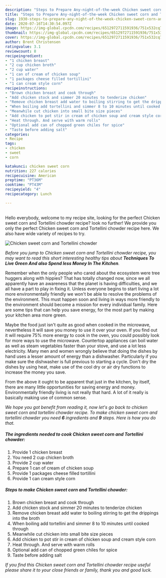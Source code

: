 ```yaml
---
description: "Steps to Prepare Any-night-of-the-week Chicken sweet corn and Tortellini chowder"
title: "Steps to Prepare Any-night-of-the-week Chicken sweet corn and Tortellini chowder"
slug: 1930-steps-to-prepare-any-night-of-the-week-chicken-sweet-corn-and-tortellini-chowder
date: 2020-07-16T14:30:54.097Z
image: https://img-global.cpcdn.com/recipes/6512972711591936/751x532cq70/chicken-sweet-corn-and-tortellini-chowder-recipe-main-photo.jpg
thumbnail: https://img-global.cpcdn.com/recipes/6512972711591936/751x532cq70/chicken-sweet-corn-and-tortellini-chowder-recipe-main-photo.jpg
cover: https://img-global.cpcdn.com/recipes/6512972711591936/751x532cq70/chicken-sweet-corn-and-tortellini-chowder-recipe-main-photo.jpg
author: Brent Christensen
ratingvalue: 3.1
reviewcount: 8
recipeingredient:
- "1 chicken breast"
- "2 cup chicken broth"
- "2 cup water"
- "1 can of cream of chicken soup"
- "1 packages cheese filled tortillini"
- "1 can cream style corn"
recipeinstructions:
- "Brown chicken breast and cook through"
- "Add chicken stock and simmer 20 minutes to tenderize chicken"
- "Remove chicken breast add water to boiling stirring to get the drippings into the broth"
- "When boiling add tortellini and simmer 8 to 10 minutes until cooked through"
- "Meanwhile cut chicken into small bite size pieces"
- "Add chicken to pot stir in cream of chicken soup and cream style corn"
- "Heat through. And serve with warm rolls"
- "Optional add can of chopped green chiles for spice"
- "Taste before adding salt"
categories:
- Recipe
tags:
- chicken
- sweet
- corn

katakunci: chicken sweet corn 
nutrition: 227 calories
recipecuisine: American
preptime: "PT36M"
cooktime: "PT43M"
recipeyield: "4"
recipecategory: Lunch

---
```

<br>
Hello everybody, welcome to my recipe site, looking for the perfect Chicken sweet corn and Tortellini chowder recipe? look no further! We provide you only the perfect Chicken sweet corn and Tortellini chowder recipe here. We also have wide variety of recipes to try.
<br>


![Chicken sweet corn and Tortellini chowder](https://img-global.cpcdn.com/recipes/6512972711591936/751x532cq70/chicken-sweet-corn-and-tortellini-chowder-recipe-main-photo.jpg)

<i>Before you jump to Chicken sweet corn and Tortellini chowder recipe, you may want to read this short interesting healthy tips about 
<strong>Techniques To Live Green And also Spend less Money In The Kitchen</strong>.</i>
</br>

Remember when the only people who cared about the ecosystem were tree huggers along with hippies? That has totally changed now, since we all apparently have an awareness that the planet is having difficulties, and we all have a part to play in fixing it. Unless everyone begins to start living a lot more environmentally friendly we won't be able to resolve the problems of the environment. This must happen soon and living in ways more friendly to the environment should become a mission for every individual family. Here are some tips that can help you save energy, for the most part by making your kitchen area more green.

Maybe the food just isn't quite as good when cooked in the microwave, nevertheless it will save you money to use it over your oven. If you find out it will require 75% more energy to cook in the oven, you could possibly look for more ways to use the microwave. Countertop appliances can boil water as well as steam vegetables faster than your stove, and use a lot less electricity. Many men and women wrongly believe that doing the dishes by hand uses a lesser amount of energy than a dishwasher. Particularly if you make sure the dishwasher is full previous to starting a cycle. Don't dry the dishes by using heat, make use of the cool dry or air dry functions to increase the money you save.

From the above it ought to be apparent that just in the kitchen, by itself, there are many little opportunities for saving energy and money. Environmentally friendly living is not really that hard. A lot of it really is basically making use of common sense.


<i>We hope you got benefit from reading it, now let's go back to chicken sweet corn and tortellini chowder recipe. To make chicken sweet corn and tortellini chowder you need <strong>6</strong> ingredients and <strong>9</strong> steps. Here is how you do that.
</i>

##### The ingredients needed to cook Chicken sweet corn and Tortellini chowder:

1. Provide 1 chicken breast
1. You need 2 cup chicken broth
1. Provide 2 cup water
1. Prepare 1 can of cream of chicken soup
1. Provide 1 packages cheese filled tortillini
1. Provide 1 can cream style corn


##### Steps to make Chicken sweet corn and Tortellini chowder:

1. Brown chicken breast and cook through
1. Add chicken stock and simmer 20 minutes to tenderize chicken
1. Remove chicken breast add water to boiling stirring to get the drippings into the broth
1. When boiling add tortellini and simmer 8 to 10 minutes until cooked through
1. Meanwhile cut chicken into small bite size pieces
1. Add chicken to pot stir in cream of chicken soup and cream style corn
1. Heat through. And serve with warm rolls
1. Optional add can of chopped green chiles for spice
1. Taste before adding salt


<i>If you find this Chicken sweet corn and Tortellini chowder recipe useful please share it to your close friends or family, thank you and good luck.</i>
